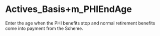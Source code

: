 # Actives\_Basis+m\_PHIEndAge

Enter the age when the PHI benefits stop and normal retirement benefits
come into payment from the Scheme.
